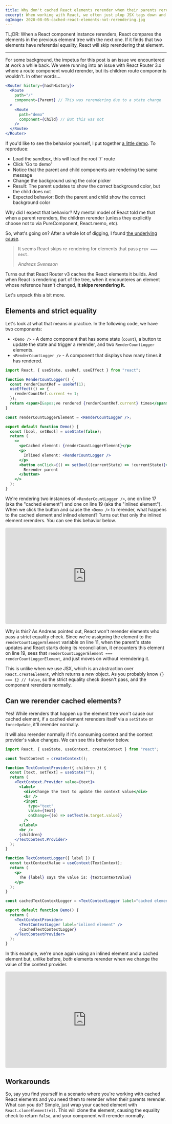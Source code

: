 ```yaml
---
title: Why don't cached React elements rerender when their parents rerender?
excerpt: When working with React, we often just plop JSX tags down and call it a day, but those tags are function calls that return React elements, and if you're caching those elements, they might behave differently than you'd expect.
ogImage: 2020-08-05-cached-react-elements-not-rerendering.jpg
---
```


TL;DR: When a React component instance rerenders, React compares the elements in the previous element tree with the next one. If it finds that two elements have referential equality, React will skip rerendering that element.

---

For some background, the impetus for this post is an issue we encountered at work a while back. We were running into an issue with React Router 3.x where a route component would rerender, but its children route components wouldn't. In other words...

```jsx
<Router history={hashHistory}>
  <Route
    path="/"
    component={Parent} // This was rerendering due to a state change
  >
    <Route
      path="demo"
      component={Child} // But this was not
    />
  </Route>
</Router>
```

If you'd like to see the behavior yourself, I put together [a little demo](https://codesandbox.io/s/00-react-router-3-child-rerendering-issue-04rgr?file=/src/App.js). To reproduce:

- Load the sandbox, this will load the root '/' route
- Click 'Go to demo'
- Notice that the parent and child components are rendering the same message
- Change the background using the color picker
- Result: The parent updates to show the correct background color, but the child does not
- Expected behavior: Both the parent and child show the correct background color

Why did I expect that behavior? My mental model of React told me that when a parent rerenders, the children rerender (unless they explicitly choose not to via PureComponent, React.memo, etc).

So, what's going on? After a whole lot of digging, I found [the underlying cause](https://github.com/facebook/react/issues/4067#issuecomment-110646627).

> It seems React skips re-rendering for elements that pass `prev === next`.
>
> <cite>Andreas Svensson</cite>

Turns out that React Router v3 caches the React elements it builds. And when React is rendering part of the tree, when it encounteres an element whose reference hasn't changed, **it skips rerendering it.**

Let's unpack this a bit more.

## Elements and strict equality

Let's look at what that means in practice. In the following code, we have two components:

- `<Demo />` - A demo component that has some state (`count`), a button to update the state and trigger a rerender, and two `RenderCountLogger` elements.
- `<RenderCountLogger />` - A component that displays how many times it has rendered.

```jsx
import React, { useState, useRef, useEffect } from "react";

function RenderCountLogger() {
  const renderCountRef = useRef(1);
  useEffect(() => {
    renderCountRef.current += 1;
  });
  return <span>I&apos;ve rendered {renderCountRef.current} times</span>;
}

const renderCountLoggerElement = <RenderCountLogger />;

export default function Demo() {
  const [bool, setBool] = useState(false);
  return (
    <>
      <p>Cached element: {renderCountLoggerElement}</p>
      <p>
        Inlined element: <RenderCountLogger />
      </p>
      <button onClick={() => setBool((currentState) => !currentState)}>
        Rerender parent
      </button>
    </>
  );
}
```

We're rendering two instances of `<RenderCountLogger />`, one on line 17 (aka the "cached element") and one on line 19 (aka the "inlined element"). When we click the button and cause the `<Demo />` to rerender, what happens to the cached element and inlined element? Turns out that only the inlined element rerenders. You can see this behavior below.


<iframe
  src="https://codesandbox.io/embed/01-strict-comparison-9w4nr?fontsize=14&hidenavigation=1&theme=dark&view=preview"
  style="width:100%; height:300px; border:0; border-radius: 4px; overflow:hidden;"
  title="01-strict-comparison"
  allow="accelerometer; ambient-light-sensor; camera; encrypted-media; geolocation; gyroscope; hid; microphone; midi; payment; usb; vr; xr-spatial-tracking"
  sandbox="allow-forms allow-modals allow-popups allow-presentation allow-same-origin allow-scripts"
></iframe>


<br />

Why is this? As Andreas pointed out, React won't rerender elements who pass a strict equality check. Since we're assigning the element to the `renderCountLoggerElement` variable on line 11, when the parent's state updates and React starts doing its reconciliation, it encounters this element on line 19, sees that `renderCountLoggerElement === renderCountLoggerElement`, and just moves on without rerendering it.

This is unlike when we use JSX, which is an abstraction over `React.createElement`, which returns a _new_ object. As you probably know `{} === {} // false`, so the strict equality check doesn't pass, and the component rerenders normally.

## Can we rerender cached elements?

Yes! While rerenders that happen up the element tree won't cause our cached element, if a cached element rerenders itself via a `setState` or `forceUpdate`, it'll rerender normally.

It will also rerender normally if it's consuming context and the context provider's value changes. We can see this behavior below.

```jsx
import React, { useState, useContext, createContext } from "react";

const TextContext = createContext();

function TextContextProvider({ children }) {
  const [text, setText] = useState("");
  return (
    <TextContext.Provider value={text}>
      <label>
        <div>Change the text to update the context value</div>
        <br />
        <input
          type="text"
          value={text}
          onChange={(e) => setText(e.target.value)}
        />
      </label>
      <br />
      {children}
    </TextContext.Provider>
  );
}

function TextContextLogger({ label }) {
  const textContextValue = useContext(TextContext);
  return (
    <p>
      The {label} says the value is: {textContextValue}
    </p>
  );
}

const cachedTextContextLogger = <TextContextLogger label="cached element" />;

export default function Demo() {
  return (
    <TextContextProvider>
      <TextContextLogger label="inlined element" />
      {cachedTextContextLogger}
    </TextContextProvider>
  );
}
```

In this example, we're once again using an inlined element and a cached element but, unlike before, _both_ elements rerender when we change the value of the context provider.


<iframe
  src="https://codesandbox.io/embed/02-context-ey056?fontsize=14&hidenavigation=1&theme=dark&view=preview"
  style="width:100%; height:300px; border:0; border-radius: 4px; overflow:hidden;"
  title="02-context"
  allow="accelerometer; ambient-light-sensor; camera; encrypted-media; geolocation; gyroscope; hid; microphone; midi; payment; usb; vr; xr-spatial-tracking"
  sandbox="allow-forms allow-modals allow-popups allow-presentation allow-same-origin allow-scripts"
></iframe>

<br />

## Workarounds

So, say you find yourself in a scenario where you're working with cached React elements and you need them to rerender when their parents rerender. What can you do? Simple, just wrap your cached element with `React.cloneElement(el)`. This will clone the element, causing the equality check to return `false`, and your component will rerender normally.
